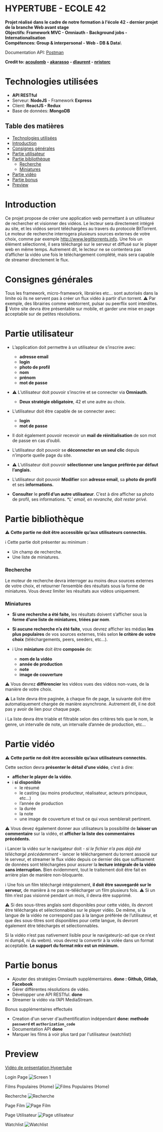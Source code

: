 # HYPERTUBE - ECOLE 42

**Projet réalisé dans le cadre de notre formation à l'école 42 - dernier projet de la branche Web avant stage**\
**Objectifs: Framework MVC - Omniauth - Background jobs - Internationalisation**\
**Compétences: Group & interpersonal - Web - DB & Data**\

Documentation API: [Postman](https://documenter.getpostman.com/view/6363897/S11RKFVL)

**Credit to: [acoulomb](https://github.com/acoulomb) - [akarasso](https://github.com/akarasso) - [dlaurent](https://github.com/dlaurent42) - [nristorc](https://github.com/nristorc)**

# Technologies utilisées

* **API RESTful**
* Serveur: **NodeJS** - Framework **Express**
* Client: **ReactJS - Redux**
* Base de données: **MongoDB**

## Table des matières
- [Technologies utilisées](#technologies-utilisées)
- [Introduction](#introduction)
- [Consignes générales](#consignes-générales)
- [Partie utilisateur](#partie-utilisateur)
- [Partie bibliothèque](#partie-bibliothèque)
	- [Recherche](#recherche)
	- [Miniatures](#miniatures)
- [Partie vidéo](#partie-vidéo)
- [Partie bonus](#partie-bonus)
- [Preview](#preview)

# Introduction

Ce projet propose de créer une application web permettant à un utilisateur de rechercher et visionner des vidéos.
Le lecteur sera directement intégré au site, et les vidéos seront téléchargées au travers du protocole BitTorrent.
Le moteur de recherche interrogera plusieurs sources externes de votre choix, comme par exemple http://www.legittorrents.info.
Une fois un élément sélectionné, il sera téléchargé sur le serveur et diffusé sur le player web en même temps. Autrement dit, le lecteur ne se contentera pas d’afficher la vidéo une fois le téléchargement complété, mais sera capable de streamer directement le flux.

# Consignes générales

Tous les framework, micro-framework, librairies etc... sont autorisés dans la limite où ils ne servent pas à créer un flux vidéo à partir d’un torrent.
:warning:  Par exemple, des librairies comme webtorrent, pulsar ou peerflix sont interdites.
:iphone:  Votre site devra être présentable sur mobile, et garder une mise en page acceptable
sur de petites résolutions.

# Partie utilisateur

- L’application doit permettre à un utilisateur de s’inscrire avec:
	- **adresse email**
	- **login**
	- **photo de profil**
	- **nom**
    - **prénom** 
    - **mot de passe**

- :warning: L’utilisateur doit pouvoir s’inscrire et se connecter via **Omniauth**. 
	- **Deux stratégie obligatoire**, 42 et une autre au choix.
	
- L’utilisateur doit être capable de se connecter avec:
    - **login**
    - **mot de passe** 
- Il doit également pouvoir recevoir un **mail de réinitialisation**
    de son mot de passe en cas d’oubli.
- L’utilisateur doit pouvoir se **déconnecter en un seul clic** depuis n’importe quelle
    page du site.
- :warning: L’utilisateur doit pouvoir **sélectionner une langue préférée par défaut l’anglais.**
- L’utilisateur doit pouvoir **Modifier** son **adresse email**, sa **photo de profil** et ses **informations.**
-  **Consulter** le **profil d’un autre utilisateur**. C’est à dire afficher sa photo de profil,
    ses informations. **L’ email, en revanche, doit rester privé.*

# Partie bibliothèque

:warning: **Cette partie ne doit être accessible qu’aux utilisateurs connectés.**

:information_source: Cette partie doit présenter au minimum :

- Un champ de recherche.
- Une liste de miniatures.

### **Recherche**

Le moteur de recherche devra interroger au moins deux sources externes de votre
choix, et retourner l’ensemble des résultats sous la forme de miniatures.
Vous devez limiter les résultats aux vidéos uniquement.

### **Miniatures**

- **Si une recherche a été faite,** les résultats doivent s’afficher sous la **forme d’une liste de miniatures**, **triées par nom**.

- **Si aucune recherche n’a été faite**, vous devrez afficher les médias **les plus populaires** de
vos sources externes, triés selon **le critère de votre choix** (téléchargements, peers, seeders,
etc...).

- :information_source: Une **miniature** doit être **composée** de: 
 	- **nom de la vidéo**
 	- **année de production**
 	- **note**
  	- **image de couverture**

:warning: Vous devrez **différencier** les vidéos vues des vidéos non-vues, de la manière de votre choix.

:warning: La liste devra être paginée, à chaque fin de page, la suivante doit être automatiquement chargée de manière asynchrone. Autrement dit, il ne doit pas y avoir de lien pour chaque page.

:information_source: La liste devra être triable et filtrable selon des critères tels que le nom, le genre, un
intervalle de note, un intervalle d’année de production, etc...

# Partie vidéo

:warning: **Cette partie ne doit être accessible qu’aux utilisateurs connectés.**

Cette section devra **présenter le détail d’une vidéo**, c’est à dire:

 - **afficher le player de la vidéo**.
 - :information_source:  **si disponible** 
    - le résumé
    - le casting (au moins producteur, réalisateur, acteurs principaux, etc...)
    - l’année de production
    - la durée
    - la note
    - une image de couverture et tout ce qui vous semblerait pertinent.

:warning:  Vous devez également donner aux utilisateurs la possibilité de **laisser un commentaire**
sur la vidéo, et **afficher la liste des commentaires précédents.**

:information_source: 
Lancer la vidéo sur le navigateur doit - *si le fichier n’a pas déjà été téléchargé précédemment* - lancer le téléchargement du torrent associé sur le serveur, et streamer le flux vidéo depuis ce dernier dès que suffisament de données sont téléchargées pour assurer la **lecture intégrale de la vidéo sans interruption.** Bien évidemment, tout le traitement doit être fait en arrière plan de manière non-bloquante.

:information_source: 
Une fois un film téléchargé intégralement, **il doit être sauvegardé sur le serveur,** de manière à ne pas re-télécharger un film plusieurs fois.
:warning:  Si un film n’est pas visionné pendant un mois, il devra être supprimé.

:warning: 
Si des sous-titres anglais sont disponibles pour cette vidéo, ils devront être téléchargés et sélectionnables sur le player vidéo. De même, si la langue de la vidéo ne correspond pas à la langue préférée de l’utilisateur, et que des sous-titres sont disponibles pour cette langue, ils devront également être téléchargés et sélectionnables.

Si la vidéo n’est pas nativement lisible pour le navigateur(c-ad que ce n’est ni dump4, ni du webm). vous devrez la convertir à la volée dans un format acceptable. **Le support du format mkv est un minimum.**

# Partie bonus
- Ajouter des stratégies Omniauth supplémentaires. **done : Github, Gitlab, Facebook**
- Gérer différentes résolutions de vidéo.
- Développer une API RESTful. **done**
- Streamer la vidéo via l’API MediaStream.

Bonus supplémentaires effectués
- Creation d'un server d'authentification indépendant **done: methode `password` et `authorization_code`**
- Documentation API **done**
- Marquer les films à voir plus tard par l'utilisateur (watchlist)

# Preview
[Vidéo de présentation Hypertube](https://drive.google.com/open?id=1YGjg0wUkvyfmE9Sa5fikl8_MT-4mGT23)

Login Page
![Screen 1](https://drive.google.com/uc?id=1f4ExtnbuGv3IB9WHCpekpJsx6RTwetoR)

Films Populaires (Home)
![Films Populaires (Home)](https://drive.google.com/uc?id=1wEhkRGPZe4U9Aw-CRfvasswq6JuLH0K2)

Recherche
![Recherche](https://drive.google.com/uc?id=1LJ5s6NB-tnfY0SydyOZobS6BsE-PT-UK)

Page Film
![Page Film](https://drive.google.com/uc?id=1kdDfD6x4JvoaDH5s8aciR54U2VdfEt15)

Page Utilisateur
![Page utilisateur](https://drive.google.com/uc?id=1-S3VpqM9na74Isj4i49YMcMyBSZNREWS)

Watchlist
![Watchlist](https://drive.google.com/uc?id=1N-CutkGXD7ytXsdASbaL_bYCpi4HsVoX)
